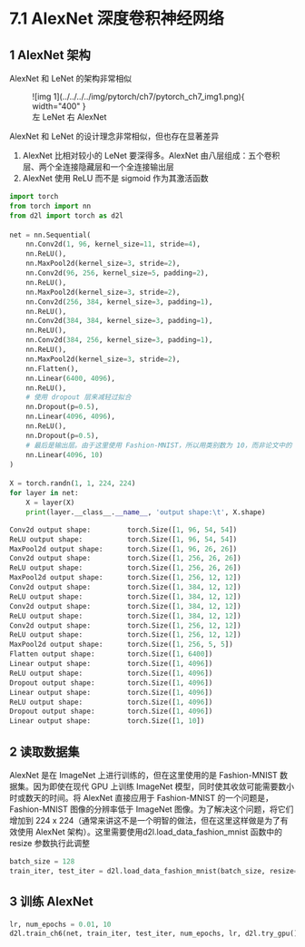 # 7.1 AlexNet 深度卷积神经网络

<!-- !!! tip "说明"

    此文档正在更新中…… -->

## 1 AlexNet 架构

AlexNet 和 LeNet 的架构非常相似

<figure markdown="span">
  ![img 1](../../../../img/pytorch/ch7/pytorch_ch7_img1.png){ width="400" }
  <figcaption>左 LeNet 右 AlexNet</figcaption>
</figure>

AlexNet 和 LeNet 的设计理念非常相似，但也存在显著差异

1. AlexNet 比相对较小的 LeNet 要深得多。AlexNet 由八层组成：五个卷积层、两个全连接隐藏层和一个全连接输出层
2. AlexNet 使用 ReLU 而不是 sigmoid 作为其激活函数

```python linenums="1"
import torch
from torch import nn
from d2l import torch as d2l

net = nn.Sequential(
    nn.Conv2d(1, 96, kernel_size=11, stride=4),
    nn.ReLU(),
    nn.MaxPool2d(kernel_size=3, stride=2),
    nn.Conv2d(96, 256, kernel_size=5, padding=2),
    nn.ReLU(),
    nn.MaxPool2d(kernel_size=3, stride=2),
    nn.Conv2d(256, 384, kernel_size=3, padding=1),
    nn.ReLU(),
    nn.Conv2d(384, 384, kernel_size=3, padding=1),
    nn.ReLU(),
    nn.Conv2d(384, 256, kernel_size=3, padding=1),
    nn.ReLU(),
    nn.MaxPool2d(kernel_size=3, stride=2),
    nn.Flatten(),
    nn.Linear(6400, 4096),
    nn.ReLU(),
    # 使用 dropout 层来减轻过拟合
    nn.Dropout(p=0.5),
    nn.Linear(4096, 4096),
    nn.ReLU(),
    nn.Dropout(p=0.5),
    # 最后是输出层。由于这里使用 Fashion-MNIST，所以用类别数为 10，而非论文中的 1000
    nn.Linear(4096, 10)
)

X = torch.randn(1, 1, 224, 224)
for layer in net:
    X = layer(X)
    print(layer.__class__.__name__, 'output shape:\t', X.shape)
```

```python title="每层输出的形状" linenums="1"
Conv2d output shape:         torch.Size([1, 96, 54, 54])
ReLU output shape:           torch.Size([1, 96, 54, 54])
MaxPool2d output shape:      torch.Size([1, 96, 26, 26])
Conv2d output shape:         torch.Size([1, 256, 26, 26])
ReLU output shape:           torch.Size([1, 256, 26, 26])
MaxPool2d output shape:      torch.Size([1, 256, 12, 12])
Conv2d output shape:         torch.Size([1, 384, 12, 12])
ReLU output shape:           torch.Size([1, 384, 12, 12])
Conv2d output shape:         torch.Size([1, 384, 12, 12])
ReLU output shape:           torch.Size([1, 384, 12, 12])
Conv2d output shape:         torch.Size([1, 256, 12, 12])
ReLU output shape:           torch.Size([1, 256, 12, 12])
MaxPool2d output shape:      torch.Size([1, 256, 5, 5])
Flatten output shape:        torch.Size([1, 6400])
Linear output shape:         torch.Size([1, 4096])
ReLU output shape:           torch.Size([1, 4096])
Dropout output shape:        torch.Size([1, 4096])
Linear output shape:         torch.Size([1, 4096])
ReLU output shape:           torch.Size([1, 4096])
Dropout output shape:        torch.Size([1, 4096])
Linear output shape:         torch.Size([1, 10])
```

## 2 读取数据集

AlexNet 是在 ImageNet 上进行训练的，但在这里使用的是 Fashion-MNIST 数据集。因为即使在现代 GPU 上训练 ImageNet 模型，同时使其收敛可能需要数小时或数天的时间。将 AlexNet 直接应用于 Fashion-MNIST 的一个问题是，Fashion-MNIST 图像的分辨率低于 ImageNet 图像。为了解决这个问题，将它们增加到 224 x 224（通常来讲这不是一个明智的做法，但在这里这样做是为了有效使用 AlexNet 架构）。这里需要使用d2l.load_data_fashion_mnist 函数中的 resize 参数执行此调整

```python linenums="1"
batch_size = 128
train_iter, test_iter = d2l.load_data_fashion_mnist(batch_size, resize=224)
```

## 3 训练 AlexNet

```python linenums="1"
lr, num_epochs = 0.01, 10
d2l.train_ch6(net, train_iter, test_iter, num_epochs, lr, d2l.try_gpu())
```

